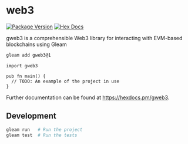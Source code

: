 # web3

[![Package Version](https://img.shields.io/hexpm/v/gweb3)](https://hex.pm/packages/gweb3)
[![Hex Docs](https://img.shields.io/badge/hex-docs-ffaff3)](https://hexdocs.pm/gweb3/)

gweb3 is a comprehensible Web3 library for interacting with EVM-based blockchains using Gleam

```sh
gleam add gweb3@1
```
```gleam
import gweb3

pub fn main() {
  // TODO: An example of the project in use
}
```

Further documentation can be found at <https://hexdocs.pm/gweb3>.

## Development

```sh
gleam run   # Run the project
gleam test  # Run the tests
```

